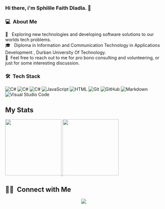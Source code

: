### Hi there, i'm Sphilile Faith Dladla. 👋

### 💻 &nbsp;About Me 

 🤔 &nbsp; Exploring new technologies and developing software solutions to our worlds tech problems.\
 🎓 &nbsp; Diploma in Information and Communication Technology in Applications Development , Durban University Of Technology.\
 💬 &nbsp;Feel free to reach out to me for pro bono consulting and volunteering, or just for some interesting discussion.


### 🛠 &nbsp;Tech Stack

  ![C#](https://img.shields.io/badge/C%23-C--Sharp-brightgreen?style=flat&logo=csharp)
  ![C#](https://img.shields.io/badge/-.Net%20Framework-blue?style=flat&logo=csharp)
  ![C#](https://img.shields.io/badge/-.Net%20Core-007ACC?style=flat&logo=csharp)
  ![JavaScript](https://img.shields.io/badge/-JavaScript-333333?style=flat&logo=javascript)
  ![HTML](https://img.shields.io/badge/-HTML-333333?style=flat&logo=HTML5)
  ![Git](https://img.shields.io/badge/-Git-333333?style=flat&logo=git)
  ![GitHub](https://img.shields.io/badge/-GitHub-333333?style=flat&logo=github)
  ![Markdown](https://img.shields.io/badge/-Markdown-333333?style=flat&logo=markdown)
  ![Visual Studio Code](https://img.shields.io/badge/-Visual%20Studio%20Code-333333?style=flat&logo=visual-studio-code&logoColor=007ACC)


## My Stats
<p>
<a href="https://github.com/sphilileh">
  <img height="180em" src="https://github-readme-stats.vercel.app/api?username=sphilileh&show_icons=true&theme=radical&count_private=true" />
  <img height="180em" src="https://github-readme-stats-eight-theta.vercel.app/api/top-langs/?username=sphilileh&theme=radical&layout=compact" />
</a>
</p>


##  🤝🏻 &nbsp;Connect with Me

<p align="center">
<a href="https://www.linkedin.com/in/sphilileh"><img src="https://img.shields.io/badge/-Sphilile%20Dladla-0077B5?style=flat&logo=Linkedin&logoColor=white"/></a>

<!--
**cdthomp1/cdthomp1** is a ✨ _special_ ✨ repository because its `README.md` (this file) appears on your GitHub profile.


